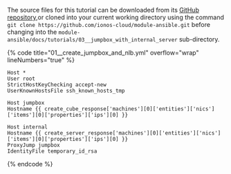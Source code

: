 The source files for this tutorial can be downloaded from its [GitHub repository](https://github.com/ionos-cloud/module-ansible/tree/master/docs/),or cloned into your current working directory using the command `git clone https://github.com/ionos-cloud/module-ansible.git` before changing into the `module-ansible/docs/tutorials/03__jumpbox_with_internal_server` sub-directory.

{% code title="01__create_jumpbox_and_nlb.yml" overflow="wrap" lineNumbers="true" %}
```j2
Host *
User root
StrictHostKeyChecking accept-new
UserKnownHostsFile ssh_known_hosts_tmp

Host jumpbox
Hostname {{ create_cube_response['machines'][0]['entities']['nics']['items'][0]['properties']['ips'][0] }}

Host internal
Hostname {{ create_server_response['machines'][0]['entities']['nics']['items'][0]['properties']['ips'][0] }}
ProxyJump jumpbox
IdentityFile temporary_id_rsa

```
{% endcode %}